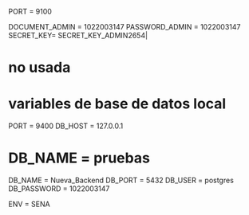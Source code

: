 PORT = 9100

DOCUMENT_ADMIN = 1022003147
PASSWORD_ADMIN = 1022003147
SECRET_KEY= SECRET_KEY_ADMIN2654|

# no usada

# variables de base de datos local
PORT = 9400
DB_HOST = 127.0.0.1

# DB_NAME = pruebas
DB_NAME = Nueva_Backend
DB_PORT = 5432
DB_USER = postgres
DB_PASSWORD = 1022003147

ENV = SENA
